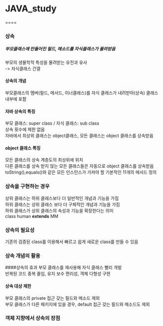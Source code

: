 # JAVA_study
====
### 상속

##### 부모클래스에 만들어진 필드, 메소드를 자식클래스가 물려받음 <br>
부모의 생물학적 특성을 물려받는 유전과 유사<Br>
 -> 자식클래스 간결

#### 상속의 개념<br>
부모클래스의 멤버(필드, 메서드, 이너클래스)를 자식 클래스가 내려받아(상속) 클래스 내부에 포함

#### 자바 상속의 특징<br>
부모 클래스: super class / 자식 클래스: sub class<br>
 상속 횟수에 제한 없음<br>
 자바에서 최상위 클래스는 object클래스, 모든 클래스는 object 클래스를 상속받음

 #### object 클래스 특징
 모든 클래스의 상속 계층도의 최상위에 위치<br>
 다른 클래스를 상속 받지 않는 모든 클래스들은 자동으로 object 클래스를 상속받음<br>
 toString(),equals()와 같은 모든 인스턴스가 가져야 할 기본적인 11개의 메서드 정의
 
 ### 상속을 구현하는 경우
 상위 클래스는 하위 클래스보다 더 일반적인 개념과 기능을 가짐<br>
 하위 클래스는 상위 클래스 보다 더 구체적인 개념과 기능을 가짐<br>
 하위 클래스가 상위 클래스의 속성과 기능을 확장한다는 의미<br>
 class human **extends** MM
 
 ### 상속의 필요성
 기존의 검증된 class를 이용해서 빠르고 쉽게 새로운 class를 만들 수 있음
 
 ### 상속 개념의 활용
 ####상속의 효과
 부모 클래스를 재사용해 자식 클래스 빨리 개발<br>
 반복된 코드 중복 줄임, 유지 보수 편리성, 객체 다형성 구현
 #### 상속 대상 제한
 부모 클래스의 private 접근 갖는 필드와 메소드 제외<br>
 부모 클래스가 다른 패키지에 있을 경우, default 접근 갖는 필드와 메소드도 제외
 
 ### 객체 지향에서 상속의 장점
 
